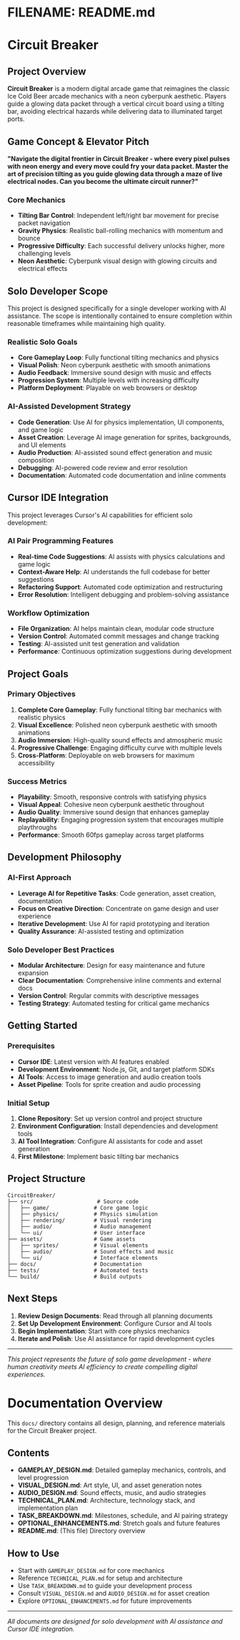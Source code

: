 # FILENAME: README.md

# Circuit Breaker

## Project Overview

**Circuit Breaker** is a modern digital arcade game that reimagines the classic Ice Cold Beer arcade mechanics with a neon cyberpunk aesthetic. Players guide a glowing data packet through a vertical circuit board using a tilting bar, avoiding electrical hazards while delivering data to illuminated target ports.

## Game Concept & Elevator Pitch

**"Navigate the digital frontier in Circuit Breaker - where every pixel pulses with neon energy and every move could fry your data packet. Master the art of precision tilting as you guide glowing data through a maze of live electrical nodes. Can you become the ultimate circuit runner?"**

### Core Mechanics
- **Tilting Bar Control**: Independent left/right bar movement for precise packet navigation
- **Gravity Physics**: Realistic ball-rolling mechanics with momentum and bounce
- **Progressive Difficulty**: Each successful delivery unlocks higher, more challenging levels
- **Neon Aesthetic**: Cyberpunk visual design with glowing circuits and electrical effects

## Solo Developer Scope

This project is designed specifically for a single developer working with AI assistance. The scope is intentionally contained to ensure completion within reasonable timeframes while maintaining high quality.

### Realistic Solo Goals
- **Core Gameplay Loop**: Fully functional tilting mechanics and physics
- **Visual Polish**: Neon cyberpunk aesthetic with smooth animations
- **Audio Feedback**: Immersive sound design with music and effects
- **Progression System**: Multiple levels with increasing difficulty
- **Platform Deployment**: Playable on web browsers or desktop

### AI-Assisted Development Strategy
- **Code Generation**: Use AI for physics implementation, UI components, and game logic
- **Asset Creation**: Leverage AI image generation for sprites, backgrounds, and UI elements
- **Audio Production**: AI-assisted sound effect generation and music composition
- **Debugging**: AI-powered code review and error resolution
- **Documentation**: Automated code documentation and inline comments

## Cursor IDE Integration

This project leverages Cursor's AI capabilities for efficient solo development:

### AI Pair Programming Features
- **Real-time Code Suggestions**: AI assists with physics calculations and game logic
- **Context-Aware Help**: AI understands the full codebase for better suggestions
- **Refactoring Support**: Automated code optimization and restructuring
- **Error Resolution**: Intelligent debugging and problem-solving assistance

### Workflow Optimization
- **File Organization**: AI helps maintain clean, modular code structure
- **Version Control**: Automated commit messages and change tracking
- **Testing**: AI-assisted unit test generation and validation
- **Performance**: Continuous optimization suggestions during development

## Project Goals

### Primary Objectives
1. **Complete Core Gameplay**: Fully functional tilting bar mechanics with realistic physics
2. **Visual Excellence**: Polished neon cyberpunk aesthetic with smooth animations
3. **Audio Immersion**: High-quality sound effects and atmospheric music
4. **Progressive Challenge**: Engaging difficulty curve with multiple levels
5. **Cross-Platform**: Deployable on web browsers for maximum accessibility

### Success Metrics
- **Playability**: Smooth, responsive controls with satisfying physics
- **Visual Appeal**: Cohesive neon cyberpunk aesthetic throughout
- **Audio Quality**: Immersive sound design that enhances gameplay
- **Replayability**: Engaging progression system that encourages multiple playthroughs
- **Performance**: Smooth 60fps gameplay across target platforms

## Development Philosophy

### AI-First Approach
- **Leverage AI for Repetitive Tasks**: Code generation, asset creation, documentation
- **Focus on Creative Direction**: Concentrate on game design and user experience
- **Iterative Development**: Use AI for rapid prototyping and iteration
- **Quality Assurance**: AI-assisted testing and optimization

### Solo Developer Best Practices
- **Modular Architecture**: Design for easy maintenance and future expansion
- **Clear Documentation**: Comprehensive inline comments and external docs
- **Version Control**: Regular commits with descriptive messages
- **Testing Strategy**: Automated testing for critical game mechanics

## Getting Started

### Prerequisites
- **Cursor IDE**: Latest version with AI features enabled
- **Development Environment**: Node.js, Git, and target platform SDKs
- **AI Tools**: Access to image generation and audio creation tools
- **Asset Pipeline**: Tools for sprite creation and audio processing

### Initial Setup
1. **Clone Repository**: Set up version control and project structure
2. **Environment Configuration**: Install dependencies and development tools
3. **AI Tool Integration**: Configure AI assistants for code and asset generation
4. **First Milestone**: Implement basic tilting bar mechanics

## Project Structure

```
CircuitBreaker/
├── src/                    # Source code
│   ├── game/              # Core game logic
│   ├── physics/           # Physics simulation
│   ├── rendering/         # Visual rendering
│   ├── audio/             # Audio management
│   └── ui/                # User interface
├── assets/                # Game assets
│   ├── sprites/           # Visual elements
│   ├── audio/             # Sound effects and music
│   └── ui/                # Interface elements
├── docs/                  # Documentation
├── tests/                 # Automated tests
└── build/                 # Build outputs
```

## Next Steps

1. **Review Design Documents**: Read through all planning documents
2. **Set Up Development Environment**: Configure Cursor and AI tools
3. **Begin Implementation**: Start with core physics mechanics
4. **Iterate and Polish**: Use AI assistance for rapid development cycles

---

*This project represents the future of solo game development - where human creativity meets AI efficiency to create compelling digital experiences.*

# Documentation Overview

This `docs/` directory contains all design, planning, and reference materials for the Circuit Breaker project.

## Contents
- **GAMEPLAY_DESIGN.md**: Detailed gameplay mechanics, controls, and level progression
- **VISUAL_DESIGN.md**: Art style, UI, and asset generation notes
- **AUDIO_DESIGN.md**: Sound effects, music, and audio strategies
- **TECHNICAL_PLAN.md**: Architecture, technology stack, and implementation plan
- **TASK_BREAKDOWN.md**: Milestones, schedule, and AI pairing strategy
- **OPTIONAL_ENHANCEMENTS.md**: Stretch goals and future features
- **README.md**: (This file) Directory overview

## How to Use
- Start with `GAMEPLAY_DESIGN.md` for core mechanics
- Reference `TECHNICAL_PLAN.md` for setup and architecture
- Use `TASK_BREAKDOWN.md` to guide your development process
- Consult `VISUAL_DESIGN.md` and `AUDIO_DESIGN.md` for asset creation
- Explore `OPTIONAL_ENHANCEMENTS.md` for future improvements

---

*All documents are designed for solo development with AI assistance and Cursor IDE integration.* 